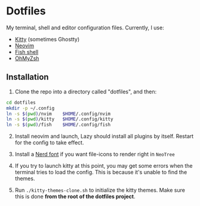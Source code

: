 # Dotfiles

My terminal, shell and editor configuration files.
Currently, I use:

- [Kitty](https://sw.kovidgoyal.net/kitty/) (sometimes Ghostty)
- [Neovim](https://neovim.io/)
- [Fish shell](https://fishshell.com/)
- [OhMyZsh](https://ohmyz.sh/)


## Installation

1. Clone the repo into a directory called "dotfiles", and then:

  ```sh
  cd dotfiles
  mkdir -p ~/.config
  ln -s $(pwd)/nvim    $HOME/.config/nvim
  ln -s $(pwd)/kitty   $HOME/.config/kitty
  ln -s $(pwd)/fish    $HOME/.config/fish
  ```

2. Install neovim and launch, Lazy should install all plugins by itself.
   Restart for the config to take effect.

3. Install a [Nerd font](https://www.nerdfonts.com/) if you want file-icons to render right in `NeoTree`

4. If you try to launch kitty at this point, 
   you may get some errors when the terminal tries to load the config.
   This is because it's unable to find the themes.

5. Run `./kitty-themes-clone.sh` to initialize the kitty themes.
   Make sure this is done **from the root of the dotfiles project**.

